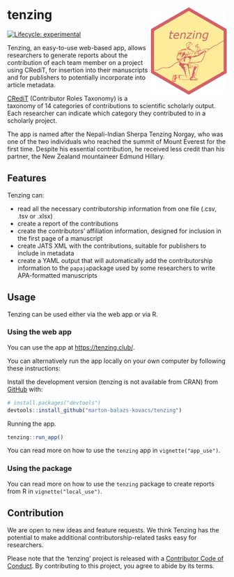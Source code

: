 
<!-- README.md is generated from README.Rmd. Please edit that file -->

# tenzing <a href='https://marton-balazs-kovacs.github.io/tenzing/'><img src='man/figures/logo.png' align="right" height="200" /></a>

<!-- badges: start -->

[![Lifecycle:
experimental](https://img.shields.io/badge/lifecycle-experimental-orange.svg)](https://www.tidyverse.org/lifecycle/#experimental)
<!-- badges: end -->

Tenzing, an easy-to-use web-based app, allows researchers to generate
reports about the contribution of each team member on a project using
CRediT, for insertion into their manuscripts and for publishers to
potentially incorporate into article metadata.

[CRediT](http://credit.niso.org/) (Contributor Roles Taxonomy) is a
taxonomy of 14 categories of contributions to scientific scholarly
output. Each researcher can indicate which category they contributed to
in a scholarly project.

The app is named after the Nepali-Indian Sherpa Tenzing Norgay, who was
one of the two individuals who reached the summit of Mount Everest for
the first time. Despite his essential contribution, he received less
credit than his partner, the New Zealand mountaineer Edmund Hillary.

## Features

Tenzing can:

-   read all the necessary contributorship information from one file
    (.csv, .tsv or .xlsx)
-   create a report of the contributions
-   create the contributors’ affiliation information, designed for
    inclusion in the first page of a manuscript
-   create JATS XML with the contributions, suitable for publishers to
    include in metadata
-   create a YAML output that will automatically add the contributorship
    information to the `papaja`package used by some researchers to write
    APA-formatted manuscripts

## Usage

Tenzing can be used either via the web app or via R.

### Using the web app

You can use the app at <https://tenzing.club/>.

You can alternatively run the app locally on your own computer by
following these instructions:

Install the development version (tenzing is not available from CRAN)
from [GitHub](https://github.com/) with:

``` r
# install.packages("devtools")
devtools::install_github("marton-balazs-kovacs/tenzing")
```

Running the app.

``` r
tenzing::run_app()
```

You can read more on how to use the `tenzing` app in
`vignette("app_use")`.

### Using the package

You can read more on how to use the `tenzing` package to create reports
from R in `vignette("local_use")`.

## Contribution

We are open to new ideas and feature requests. We think Tenzing has the
potential to make additional contributorship-related tasks easy for
researchers.

Please note that the ‘tenzing’ project is released with a [Contributor
Code of Conduct](CODE_OF_CONDUCT.md). By contributing to this project,
you agree to abide by its terms.
